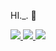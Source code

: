 HI._. 👋



<!-- Verilog Badge -->
<a href="https://github.com/migrell?tab=repositories&q=verilog" target="_blank">
  <img src="https://img.shields.io/badge/Verilog-%23000000.svg?style=for-the-badge&logo=Verilog&logoColor=white" />
</a>

<!-- Python Badge -->
<a href="https://github.com/yourusername?tab=repositories&q=python" target="_blank">
  <img src="https://img.shields.io/badge/Python-3776AB?style=for-the-badge&logo=python&logoColor=white" />
</a>

<!-- C Badge -->
<a href="https://github.com/yourusername?tab=repositories&q=c" target="_blank">
  <img src="https://img.shields.io/badge/C-00599C?style=for-the-badge&logo=c&logoColor=white" />
</a>












